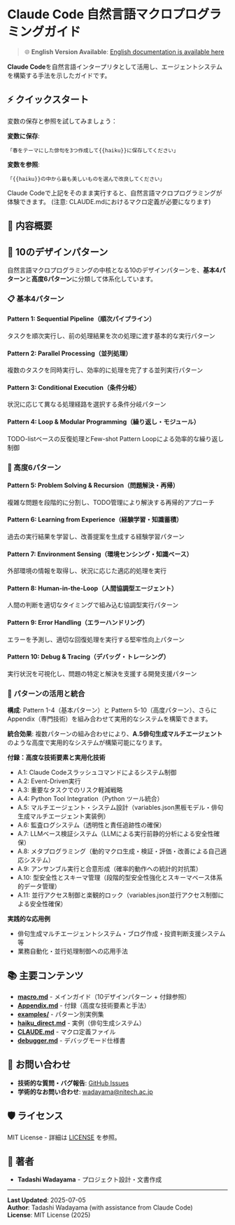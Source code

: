 # Claude Code 自然言語マクロプログラミングガイド

> 🌐 **English Version Available**: [English documentation is available here](https://github.com/wadayama/claude-code-macro-programming-en)

**Claude Code**を自然言語インタープリタとして活用し、エージェントシステムを構築する手法を示したガイドです。

## ⚡ クイックスタート

変数の保存と参照を試してみましょう：

**変数に保存**:
```
「春をテーマにした俳句を3つ作成して{{haiku}}に保存してください」
```

**変数を参照**:
```
「{{haiku}}の中から最も美しいものを選んで改良してください」
```

Claude Codeで上記をそのまま実行すると、自然言語マクロプログラミングが体験できます。
(注意: CLAUDE.mdにおけるマクロ定義が必要になります)

## 🎯 内容概要

## 🎯 10のデザインパターン

自然言語マクロプログラミングの中核となる10のデザインパターンを、**基本4パターン**と**高度6パターン**に分類して体系化しています。

### 📋 基本4パターン

#### Pattern 1: Sequential Pipeline（順次パイプライン）
タスクを順次実行し、前の処理結果を次の処理に渡す基本的な実行パターン

#### Pattern 2: Parallel Processing（並列処理）
複数のタスクを同時実行し、効率的に処理を完了する並列実行パターン

#### Pattern 3: Conditional Execution（条件分岐）
状況に応じて異なる処理経路を選択する条件分岐パターン

#### Pattern 4: Loop & Modular Programming（繰り返し・モジュール）
TODO-listベースの反復処理とFew-shot Pattern Loopによる効率的な繰り返し制御

### 🚀 高度6パターン

#### Pattern 5: Problem Solving & Recursion（問題解決・再帰）
複雑な問題を段階的に分割し、TODO管理により解決する再帰的アプローチ

#### Pattern 6: Learning from Experience（経験学習・知識蓄積）
過去の実行結果を学習し、改善提案を生成する経験学習パターン

#### Pattern 7: Environment Sensing（環境センシング・知識ベース）
外部環境の情報を取得し、状況に応じた適応的処理を実行

#### Pattern 8: Human-in-the-Loop（人間協調型エージェント）
人間の判断を適切なタイミングで組み込む協調型実行パターン

#### Pattern 9: Error Handling（エラーハンドリング）
エラーを予測し、適切な回復処理を実行する堅牢性向上パターン

#### Pattern 10: Debug & Tracing（デバッグ・トレーシング）
実行状況を可視化し、問題の特定と解決を支援する開発支援パターン

### 🔧 パターンの活用と統合

**構成**: Pattern 1-4（基本パターン）と Pattern 5-10（高度パターン）、さらに Appendix（専門技術）を組み合わせて実用的なシステムを構築できます。

**統合効果**: 複数パターンの組み合わせにより、**A.5俳句生成マルチエージェント**のような高度で実用的なシステムが構築可能になります。

**付録：高度な技術要素と実用化技術**
- A.1: Claude Codeスラッシュコマンドによるシステム制御
- A.2: Event-Driven実行
- A.3: 重要なタスクでのリスク軽減戦略
- A.4: Python Tool Integration（Python ツール統合）
- A.5: マルチエージェント・システム設計（variables.json黒板モデル・俳句生成マルチエージェント実装例）
- A.6: 監査ログシステム（透明性と責任追跡性の確保）
- A.7: LLMベース検証システム（LLMによる実行前静的分析による安全性確保）
- A.8: メタプログラミング（動的マクロ生成・検証・評価・改善による自己適応システム）
- A.9: アンサンブル実行と合意形成（確率的動作への統計的対抗策）
- A.10: 型安全性とスキーマ管理（段階的型安全性強化とスキーマベース体系的データ管理）
- A.11: 並行アクセス制御と楽観的ロック（variables.json並行アクセス制御による安全性確保）

**実践的な応用例**
- 俳句生成マルチエージェントシステム・ブログ作成・投資判断支援システム等
- 業務自動化・並行処理制御への応用手法

## 📚 主要コンテンツ

- **[macro.md](./macro.md)** - メインガイド（10デザインパターン + 付録参照）
- **[Appendix.md](./Appendix.md)** - 付録（高度な技術要素と手法）
- **[examples/](./examples/)** - パターン別実例集 
- **[haiku_direct.md](./haiku_direct.md)** - 実例（俳句生成システム）
- **[CLAUDE.md](./CLAUDE.md)** - マクロ定義ファイル
- **[debugger.md](./debugger.md)** - デバッグモード仕様書


## 📧 お問い合わせ

- **技術的な質問・バグ報告**: [GitHub Issues](../../issues)
- **学術的なお問い合わせ**: wadayama@nitech.ac.jp

## 🛡️ ライセンス

MIT License - 詳細は [LICENSE](./LICENSE) を参照。

## 👥 著者

- **Tadashi Wadayama** - プロジェクト設計・文書作成

---

**Last Updated**: 2025-07-05  
**Author**: Tadashi Wadayama (with assistance from Claude Code)  
**License**: MIT License (2025)